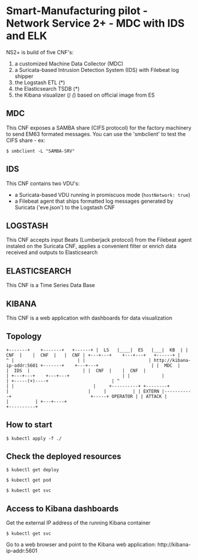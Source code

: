 # Smart-Manufacturing pilot - Network Service 2+ - MDC with IDS and ELK

NS2+ is build of five CNF's: 
1. a customized Machine Data Collector (MDC) 
2. a Suricata-based Intrusion Detection System (IDS) with Filebeat log shipper
3. the Logstash ETL (*)
4. the Elasticsearch TSDB (*)
5. the Kibana visualizer (*)
(*) based on official image from ES

## MDC
This CNF exposes a SAMBA share (CIFS protocol) for the factory machinery to send EM63 formated messages. You can use the 'smbclient' to test the CIFS share - ex:

`$ smbclient -L "SAMBA-SRV"`

## IDS
This CNF contains two VDU's: 
- a Suricata-based VDU running in promiscuos mode (`hostNetwork: true`)
- a Filebeat agent that ships formatted log messages generated by Suricata ('eve.json') to the Logstash CNF


## LOGSTASH
This CNF accepts input Beats (Lumberjack protocol) from the Filebeat agent instaled on the Suricata CNF, applies a convenient filter or enrich data received and outputs to Elasticsearch


## ELASTICSEARCH
This CNF is a Time Series Data Base 


## KIBANA
This CNF is a web application with dashboards for data visualization 


## Topology

`
                         +-------+    +-------+   +------+
                         |  LS   |____|  ES   |___|  KB  |
                         |  CNF  |    |  CNF  |   |  CNF |
                         +---+---+    +---+---+   +------+
                             |                        ^
                             |                        |
                             |                        | http://kibana-ip-addr:5601
            +-------+    +---+---+                    |
            |  MDC  |    |  IDS  |                    |
            |  CNF  |    |  CNF  |                    |
            +---+---+    +---+---+                    |
                |            |                        |
                +-----(+)----+                        |
                       ^                              |
                       |                              |     +----------+
  +--------+           |                              |     |          |
  | EXTERN |-----------+                              +-----+ OPERATOR |
  | ATTACK |                                                |          |
  +---+----+                                                +----------+
`
 

## How to start

`$ kubectl apply -f ./`


## Check the deployed resources

`$ kubectl get deploy`

`$ kubectl get pod`

`$ kubectl get svc`


## Access to Kibana dashboards
Get the external IP address of the running Kibana container

`$ kubectl get svc`

Go to a web browser and point to the Kibana web application: http://kibana-ip-addr:5601

